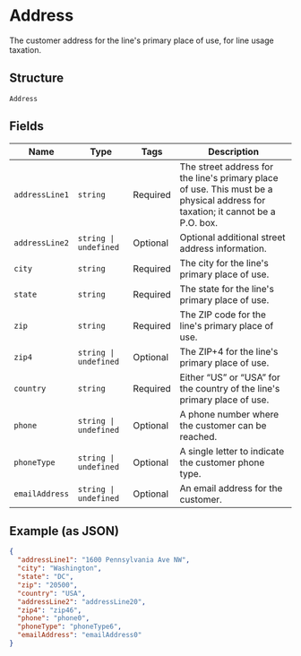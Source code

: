 
# Address

The customer address for the line's primary place of use, for line usage taxation.

## Structure

`Address`

## Fields

| Name | Type | Tags | Description |
|  --- | --- | --- | --- |
| `addressLine1` | `string` | Required | The street address for the line's primary place of use. This must be a physical address for taxation; it cannot be a P.O. box. |
| `addressLine2` | `string \| undefined` | Optional | Optional additional street address information. |
| `city` | `string` | Required | The city for the line's primary place of use. |
| `state` | `string` | Required | The state for the line's primary place of use. |
| `zip` | `string` | Required | The ZIP code for the line's primary place of use. |
| `zip4` | `string \| undefined` | Optional | The ZIP+4 for the line's primary place of use. |
| `country` | `string` | Required | Either “US” or “USA” for the country of the line's primary place of use. |
| `phone` | `string \| undefined` | Optional | A phone number where the customer can be reached. |
| `phoneType` | `string \| undefined` | Optional | A single letter to indicate the customer phone type. |
| `emailAddress` | `string \| undefined` | Optional | An email address for the customer. |

## Example (as JSON)

```json
{
  "addressLine1": "1600 Pennsylvania Ave NW",
  "city": "Washington",
  "state": "DC",
  "zip": "20500",
  "country": "USA",
  "addressLine2": "addressLine20",
  "zip4": "zip46",
  "phone": "phone0",
  "phoneType": "phoneType6",
  "emailAddress": "emailAddress0"
}
```

